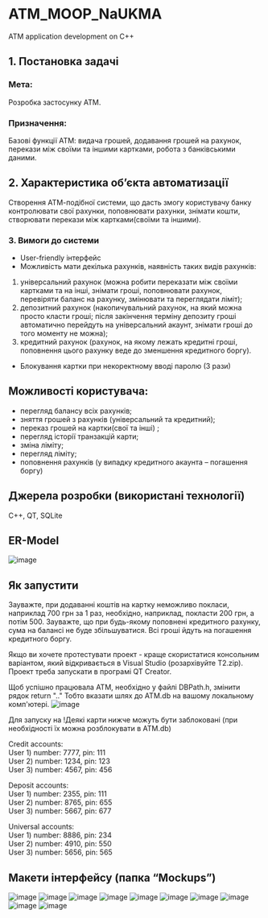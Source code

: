 # ATM_MOOP_NaUKMA
ATM application development on C++


## 1. Постановка задачі
### Мета: 
Розробка застосунку АТМ.

### Призначення: 
Базові функції АТМ: видача грошей, додавання грошей на рахунок, перекази між своїми та іншими картками, робота з банківськими даними.

## 2.	Характеристика об’єкта автоматизації
Створення АТМ-подібної системи, що дасть змогу користувачу банку контролювати свої рахунки, поповнювати рахунки, знімати кошти, створювати перекази між картками(своїми та іншими).

### 3. Вимоги до системи
* User-friendly інтерфейс
*	Можливість мати декілька рахунків, наявність таких видів рахунків:
  1. універсальний рахунок (можна робити переказати між своїми картками та на інші, знімати гроші, поповнювати рахунок,  перевіряти баланс на рахунку, змінювати та переглядати ліміт);
  2. депозитний рахунок (накопичувальний рахунок, на який можна просто класти гроші; після закінчення терміну депозиту гроші автоматично перейдуть на універсальний акаунт, знімати гроші до того моменту не можна);
  3. кредитний рахунок (рахунок, на якому лежать кредитні гроші, поповнення цього рахунку веде до зменшення кредитного боргу).
* Блокування картки при некоректному вводі паролю (3 рази)

## Можливості користувача:
* перегляд балансу всіх рахунків;
* зняття грошей з рахунків (універсальний та кредитний);
* переказ грошей на картки(свої та інші) ;
* перегляд історії транзакцій карти;
* зміна ліміту;
* перегляд ліміту;
* поповнення рахунків (у випадку кредитного акаунта – погашення боргу)

## Джерела розробки (використані технології)
C++, QT, SQLite

## ER-Model
![image](https://user-images.githubusercontent.com/60096558/137622885-87b36ed1-4c07-44e1-b67e-03090c1dc9b5.png)

## Як запустити
Зауважте, при
додаванні коштів на картку неможливо покласи, наприклад 700 грн за 1 раз,
необхідно, наприклад, покласти 200 грн, а потім 500.
Зауважте, 
що при будь-якому поповнені кредитного рахунку, сума на балансі
не буде збільшуватися. Всі гроші йдуть на погашення кредитного боргу.

Якщо ви хочете протестувати проект - краще скористатися консольним варіантом, який відкривається в Visual Studio (розархівуйте T2.zip).
Проект треба запускати в програмі QT Creator.

Щоб успішно працювала АТМ, необхідно у файлі DBPath.h, змінити рядок return ".."
Тобто вказати шлях до ATM.db на вашому локальному комп'ютері.
![image](https://user-images.githubusercontent.com/60096558/137624484-959813bd-d592-4930-8860-2150ceeb710b.png)


Для запуску на
!Деякі карти нижче можуть бути заблоковані (при необхідності їх можна розблокувати в ATM.db)

Credit accounts:  
User 1) number: 7777, pin: 111  
User 2) number: 1234, pin: 123  
User 3) number: 4567, pin: 456  

Deposit accounts:  
User 1) number: 2355, pin: 111  
User 2) number: 8765, pin: 655  
User 3) number: 5667, pin: 677  

Universal accounts:  
User 1) number: 8886, pin: 234  
User 2) number: 4910, pin: 550  
User 3) number: 5656, pin: 565  

## Макети інтерфейсу (папка “Mockups”)
![image](https://user-images.githubusercontent.com/60096558/137623212-8a2232b1-9f11-4542-9500-aa68e9cb4d27.png)
![image](https://user-images.githubusercontent.com/60096558/137623213-3fe42df0-a6d9-4f79-a985-5a632c7ffbec.png)
![image](https://user-images.githubusercontent.com/60096558/137623214-a5ad32d3-76fd-49bf-9584-31209dc6c9b1.png)
![image](https://user-images.githubusercontent.com/60096558/137623217-1b69c04a-e95a-4592-84b4-dfd41a1a06e8.png)
![image](https://user-images.githubusercontent.com/60096558/137623220-274b7150-f906-496c-a218-1e28a09fd939.png)
![image](https://user-images.githubusercontent.com/60096558/137623221-1ea24d86-80c8-4995-b904-c658112a4a7d.png)
![image](https://user-images.githubusercontent.com/60096558/137623225-a2e244bf-9826-4488-b81d-ec1a4b6b3030.png)
![image](https://user-images.githubusercontent.com/60096558/137623228-08072909-6fac-4239-a71e-ee96a2e382b7.png)
![image](https://user-images.githubusercontent.com/60096558/137623230-59f215a2-780a-42e3-84f6-2e53ef8d34e5.png)
![image](https://user-images.githubusercontent.com/60096558/137623233-300554f0-dbe7-4ef4-a3ea-8e2990aa1a67.png)
